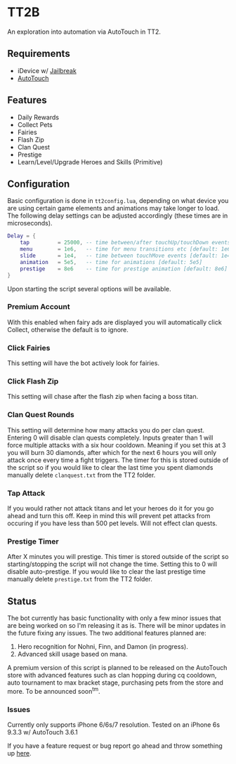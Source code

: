 # TT2B #

An exploration into automation via AutoTouch in TT2. 

## Requirements

 * iDevice w/ [Jailbreak](https://www.reddit.com/r/jailbreak/)
 * [AutoTouch](https://autotouch.net)

## Features

 * Daily Rewards
 * Collect Pets
 * Fairies
 * Flash Zip
 * Clan Quest
 * Prestige
 * Learn/Level/Upgrade Heroes and Skills (Primitive)

## Configuration

Basic configuration is done in ```tt2config.lua```, depending on what device you are using certain game elements and animations may take longer to load. The following delay settings can be adjusted accordingly (these times are in microseconds). 

```lua
Delay = {
	tap 		= 25000, -- time between/after touchUp/touchDown events [default: 25000]
	menu		= 1e6,   -- time for menu transitions etc [default: 1e6]
	slide 		= 1e4,   -- time between touchMove events [default: 1e4]
	animation 	= 5e5,   -- time for animations [default: 5e5]
	prestige    = 8e6    -- time for prestige animation [default: 8e6]
}
```

Upon starting the script several options will be available. 

### Premium Account
With this enabled when fairy ads are displayed you will automatically click Collect, otherwise the default is to ignore.
### Click Fairies
This setting will have the bot actively look for fairies.
### Click Flash Zip
This setting will chase after the flash zip when facing a boss titan.
### Clan Quest Rounds
This setting will determine how many attacks you do per clan quest. Entering 0 will disable clan quests completely. Inputs greater than 1 will force multiple attacks with a six hour cooldown. Meaning if you set this at 3 you will burn 30 diamonds, after which for the next 6 hours you will only attack once every time a fight triggers. The timer for this is stored outside of the script so if you would like to clear the last time you spent diamonds manually delete ```clanquest.txt``` from the TT2 folder.
### Tap Attack
If you would rather not attack titans and let your heroes do it for you go ahead and turn this off. Keep in mind this will prevent pet attacks from occuring if you have less than 500 pet levels. Will not effect clan quests.
### Prestige Timer
After X minutes you will prestige. This timer is stored outside of the script so starting/stopping the script will not change the time. Setting this to 0 will disable auto-prestige. If you would like to clear the last prestige time manually delete ```prestige.txt``` from the TT2 folder. 

## Status
The bot currently has basic functionality with only a few minor issues that are being worked on so I'm releasing it as is. There will be minor updates in the future fixing any issues. The two additional features planned are:

 1. Hero recognition for Nohni, Finn, and Damon (in progress).
 2. Advanced skill usage based on mana.

A premium version of this script is planned to be released on the AutoTouch store with advanced features such as clan hopping during cq cooldown, auto tournament to max bracket stage, purchasing pets from the store and more. To be announced soon<sup>tm</sup>. 

### Issues
Currently only supports iPhone 6/6s/7 resolution. Tested on an iPhone 6s 9.3.3 w/ AutoTouch 3.6.1

If you have a feature request or bug report go ahead and throw something up [here](https://github.com/kaijxc/TT2B/issues/new). 